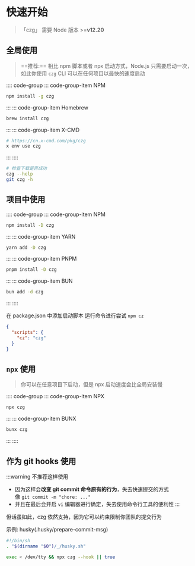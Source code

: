 # 快速开始

> 「czg」 需要 Node 版本 >=**v12.20**

## 全局使用
> ==推荐:== 相比 npm 脚本或者 npx 启动方式，Node.js 只需要启动一次，如此你使用 `czg` CLI 可以在任何项目以最快的速度启动

:::: code-group
::: code-group-item NPM

```sh
npm install -g czg
```

:::
::: code-group-item Homebrew

```sh
brew install czg
```

:::
::: code-group-item X-CMD

```sh
# https://cn.x-cmd.com/pkg/czg
x env use czg
```

:::
::::

```sh
# 检查下载是否成功
czg --help
git czg -h
```

## 项目中使用

:::: code-group
::: code-group-item NPM

```sh
npm install -D czg
```

:::
::: code-group-item YARN

```sh
yarn add -D czg
```

:::
::: code-group-item PNPM

```sh
pnpm install -D czg
```

:::
::: code-group-item BUN

```sh
bun add -d czg
```

:::
::::

在 package.json 中添加启动脚本
运行命令进行尝试 `npm cz`
```json
{
  "scripts": {
    "cz": "czg"
  }
}
```

## `npx` 使用
> 你可以在任意项目下启动，但是 npx 启动速度会比全局安装慢


:::: code-group
::: code-group-item NPX

```sh
npx czg
```

:::
::: code-group-item BUNX

```sh
bunx czg
```

:::
::::


## 作为 git hooks 使用

:::warning
不推荐这样使用
- 因为这样会**改变 git commit 命令原有的行为**，失去快速提交的方式    
  像 `git commit -m "chore: ..."`
- 并且在最后会开启 `vi` 编辑器进行确定，失去使用命令行工具的便利性
:::

但话虽如此，czg 依然支持，因为它可以约束限制你团队的提交行为

示例: husky(.husky/prepare-commit-msg)
```sh
#!/bin/sh
. "$(dirname "$0")/_/husky.sh"

exec < /dev/tty && npx czg --hook || true
```
